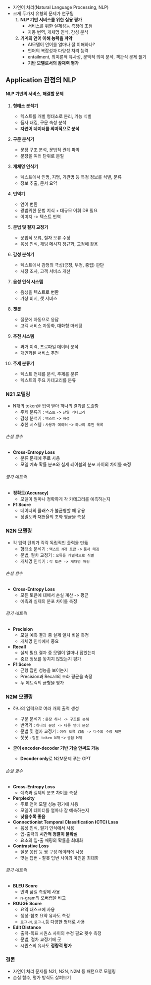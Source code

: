 - 자연어 처리(Natural Language Processing, NLP)
- 크게 두가지 유형의 문제가 연구됨
	1. **NLP 기반 서비스를 위한 실용 평가**
		- 서비스를 위한 실제성능 측정에 초점
		- 자동 번역, 개체명 인식, 감성 분석
	2. **기계의 언어 이해 능력을 파악**
		- AI모델이 언어를 얼마나 잘 이해하나?
		- 언어의 복잡성과 다양성 처리 능력
		- entailment, 의미론적 유사성, 문맥적 의미 분석, 객관식 문제 풀기
		- **기반 모델로서의 잠재력 평가**

## Application 관점의 NLP
#### NLP 기반의 서비스, 해결할 문제
1. **형태소 분석기**
	- 텍스트를 개별 형태소로 분리, 기능 식별
	- 품사 태깅, 구문 속성 분석
	- **자연어 데이터를 의미적으로 분석**

2. **구문 분석기**
	- 문장 구조 분석, 문법적 관계 파악
	- 문장을 여러 단위로 분절

3. **개체명 인식기**
	- 텍스트에서 인명, 지명, 기관명 등 특정 정보를 식별, 분류
	- 정보 추출, 문서 요약

4. **번역기**
	- 언어 변환
	- 광범위한 문법 지식 + 대규모 어휘 DB 필요
	- 이미지 -> 텍스트 번역

5. **문법 및 철자 교정기**
	- 문법적 오류, 철자 오류 수정
	- 음성 인식, 채팅 메시지 정규화, 교정에 활용

6. **감성 분석기**
	- 텍스트에서 감정의 극성(긍정, 부정, 중립) 판단
	- 시장 조사, 고객 서비스 개선

7. **음성 인식 시스템**
	- 음성을 텍스트로 변환
	- 가상 비서, 챗 서비스

8. **챗봇**
	- 질문에 자동으로 응답
	- 고객 서비스 자동화, 대화형 마케팅

9. **추천 시스템**
	- 과거 이력, 프로파일 데이터 분석
	- 개인화된 서비스 추천

10. **주제 분류기**
	- 텍스트 전체를 분석, 주제를 분류
	- 텍스트의 주요 카테고리를 분류

### N21 모델링
- N개의 token을 입력 받아 하나의 결과를 도출함
	- 주제 분류기 : `텍스트` -> `단일 카테고리`
	- 감성 분석기 : `텍스트` -> `극성`
	- 추천 시스템 : `사용자 데이터` -> `하나의 추천 목록`

###### 손실 함수
- **Cross-Entropy Loss**
	- 분류 문제에 주로 사용
	- 모델 예측 확률 분포와 실제 레이블의 분포 사이의 차이를 측정

###### 평가 메트릭
- **정확도(Accuracy)**
	- 모델이 얼마나 정확하게 각 카테고리를 예측하는지
- **F1 Score**
	- 데이터의 클래스가 불균형할 때 유용
	- 정밀도와 재현율의 조화 평균을 측정

### N2N 모델링
- 각 입력 단위가 각각 독립적인 출력을 만듦
	- 형태소 분석기 : `텍스트 N개 토큰` -> `품사 태깅`
	- 문법, 절차 교정기 : `오류를 개별적으로 식별`
	- 개체명 인식기 : `각 토큰 -> 개채명 매핑`

###### 손실 함수
 - **Cross-Entropy Loss**
	- 모든 토큰에 대해서 손실 계산 -> 평균
	- 예측과 실제의 분포 차이를 측정

###### 평가 메트릭
- **Precision**
	- 모델 예측 결과 중 실제 일치 비율 측정
	- 개체명 인식에서 중요
- **Recall**
	- 실제 필요 결과 중 모델이 얼마나 잡았는지
	- 중요 정보를 놓치지 않았는지 평가
- **F1 Score**
	- 균형 잡힌 성능을 보이는지
	- Precision과 Recall의 조화 평균을 측정
	- 두 메트릭의  균형을 평가

### N2M 모델링
- 하나의 입력으로 여러 개의 출력 생성
	- 구문 분석기 : `문장 하나 -> 구조를 분해`
	- 번역기 : `하나의 문장 -> 다른 언어 문장`
	- 문법 및 철자 교정기 : `여러 오류 검출 -> 다수의 수정 제안`
	- 챗봇 : `질문 token N개` -> `응답 M개`

- **굳이 encoder-decoder 기반 기술 안써도 가능**
	- **Decoder only**로 N2M문제 푸는 GPT

###### 손실 함수
- **Cross-Entropy Loss**
	- 예측과 실제의 분포 차이를 측정
- **Perplexity**
	- 주로 언어 모델 성능 평가에 사용
	- 모델이 데이터를 얼마나 잘 예측하는지
	- **낮을수록 좋음**
- **Connectionist Temporal Classification (CTC) Loss**
	- 음성 인식, 필기 인식에서 사용
	- 입-출력의 **시간적 정렬이 불확실**
	- 요소의 입-출 매핑의 확률을 최대화
- **Contrastive Loss**
	- 질문 응답 등 쌍 구성 데이터에 사용
	- 맞는 답변 - 잘못 답변 사이의 마진을 최대화 

###### 평가 메트릭
- **BLEU Score**
	- 번역 품질 측정에 사용
	- n-gram의 오버랩을 비교
- **ROUGE Score**
	- 요약 태스크에 사용
	- 생성-참조 요약 유사도 측정
	- `로그-N`, `로그-L`등 다양한 형태로 사용
- **Edit Distance**
	- 출력-목표 시퀀스 사이의 수정 필요 횟수 측정
	- 문법, 절차 교정기에 굿
	- 시퀀스의 유사도 **정량적 평가**

### 결론
- 자연어 처리 문제를 N21, N2N, N2M 등 패턴으로 모델링
- 손실 함수, 평가 방식도 살펴보기